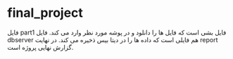 # final_project
فایل part1 فایل بشی است که فایل ها را دانلود و در پوشه مورد نظر وارد می کند. فایل dbserver هم فایلی است که داده ها را در دیتا بیس ذخیره می کند. در نهایت report  گزارش نهایی پروژه است.
